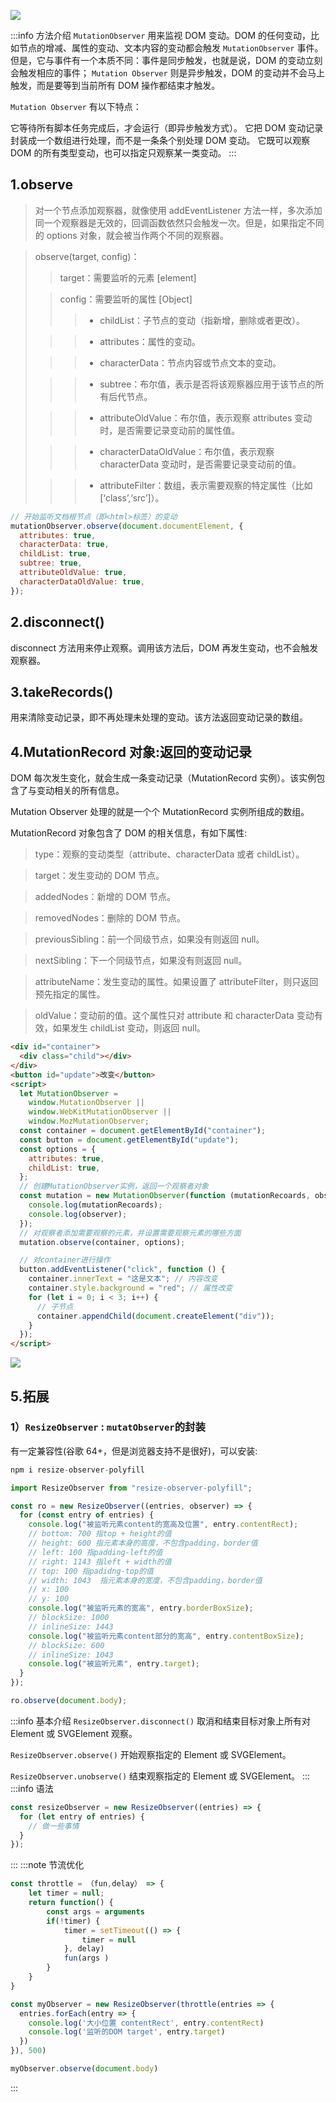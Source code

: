 ![](./imgs/jt.png)

:::info 方法介绍
`MutationObserver` 用来监视 DOM 变动。DOM 的任何变动，比如节点的增减、属性的变动、文本内容的变动都会触发 `MutationObserver` 事件。
但是，它与事件有一个本质不同：事件是同步触发，也就是说，DOM 的变动立刻会触发相应的事件；
`Mutation Observer` 则是异步触发，DOM 的变动并不会马上触发，而是要等到当前所有 DOM 操作都结束才触发。

`Mutation Observer` 有以下特点：

它等待所有脚本任务完成后，才会运行（即异步触发方式）。
它把 DOM 变动记录封装成一个数组进行处理，而不是一条条个别处理 DOM 变动。
它既可以观察 DOM 的所有类型变动，也可以指定只观察某一类变动。
:::

## 1.observe

> 对一个节点添加观察器，就像使用 addEventListener 方法一样，多次添加同一个观察器是无效的，回调函数依然只会触发一次。但是，如果指定不同的 options 对象，就会被当作两个不同的观察器。

> observe(target, config)：
>
> > target：需要监听的元素 [element]
>
> > config：需要监听的属性 [Object]
> >
> > > - childList：子节点的变动（指新增，删除或者更改）。
>
> > > - attributes：属性的变动。
>
> > > - characterData：节点内容或节点文本的变动。
>
> > > - subtree：布尔值，表示是否将该观察器应用于该节点的所有后代节点。
>
> > > - attributeOldValue：布尔值，表示观察 attributes 变动时，是否需要记录变动前的属性值。
>
> > > - characterDataOldValue：布尔值，表示观察 characterData 变动时，是否需要记录变动前的值。
>
> > > - attributeFilter：数组，表示需要观察的特定属性（比如[‘class’,‘src’]）。

```js
// 开始监听文档根节点（即<html>标签）的变动
mutationObserver.observe(document.documentElement, {
  attributes: true,
  characterData: true,
  childList: true,
  subtree: true,
  attributeOldValue: true,
  characterDataOldValue: true,
});
```

## 2.disconnect()

disconnect 方法用来停止观察。调用该方法后，DOM 再发生变动，也不会触发观察器。

## 3.takeRecords()

用来清除变动记录，即不再处理未处理的变动。该方法返回变动记录的数组。

## 4.MutationRecord 对象:返回的变动记录

DOM 每次发生变化，就会生成一条变动记录（MutationRecord 实例）。该实例包含了与变动相关的所有信息。

Mutation Observer 处理的就是一个个 MutationRecord 实例所组成的数组。

MutationRecord 对象包含了 DOM 的相关信息，有如下属性:

> type：观察的变动类型（attribute、characterData 或者 childList）。

> target：发生变动的 DOM 节点。

> addedNodes：新增的 DOM 节点。

> removedNodes：删除的 DOM 节点。

> previousSibling：前一个同级节点，如果没有则返回 null。

> nextSibling：下一个同级节点，如果没有则返回 null。

> attributeName：发生变动的属性。如果设置了 attributeFilter，则只返回预先指定的属性。

> oldValue：变动前的值。这个属性只对 attribute 和 characterData 变动有效，如果发生 childList 变动，则返回 null。

```html
<div id="container">
  <div class="child"></div>
</div>
<button id="update">改变</button>
<script>
  let MutationObserver =
    window.MutationObserver ||
    window.WebKitMutationObserver ||
    window.MozMutationObserver;
  const container = document.getElementById("container");
  const button = document.getElementById("update");
  const options = {
    attributes: true,
    childList: true,
  };
  // 创建MutationObserver实例，返回一个观察者对象
  const mutation = new MutationObserver(function (mutationRecoards, observer) {
    console.log(mutationRecoards);
    console.log(observer);
  });
  // 对观察者添加需要观察的元素，并设置需要观察元素的哪些方面
  mutation.observe(container, options);

  // 对container进行操作
  button.addEventListener("click", function () {
    container.innerText = "这是文本"; // 内容改变
    container.style.background = "red"; // 属性改变
    for (let i = 0; i < 3; i++) {
      // 子节点
      container.appendChild(document.createElement("div"));
    }
  });
</script>
```

![](./imgs/mutation.png)

## 5.拓展

### 1）`ResizeObserver` : `mutatObserver`的封装

有一定兼容性(谷歌 64+，但是浏览器支持不是很好)，可以安装:

```js
npm i resize-observer-polyfill
```

```js
import ResizeObserver from "resize-observer-polyfill";

const ro = new ResizeObserver((entries, observer) => {
  for (const entry of entries) {
    console.log("被监听元素content的宽高及位置", entry.contentRect);
    // bottom: 700 指top + height的值
    // height: 600 指元素本身的高度，不包含padding，border值
    // left: 100 指padding-left的值
    // right: 1143 指left + width的值
    // top: 100 指padidng-top的值
    // width: 1043  指元素本身的宽度，不包含padding，border值
    // x: 100
    // y: 100
    console.log("被监听元素的宽高", entry.borderBoxSize);
    // blockSize: 1000
    // inlineSize: 1443
    console.log("被监听元素content部分的宽高", entry.contentBoxSize);
    // blockSize: 600
    // inlineSize: 1043
    console.log("被监听元素", entry.target);
  }
});

ro.observe(document.body);
```

:::info 基本介绍
`ResizeObserver.disconnect()`
取消和结束目标对象上所有对 Element 或 SVGElement 观察。

`ResizeObserver.observe()`
开始观察指定的 Element 或 SVGElement。

`ResizeObserver.unobserve()`
结束观察指定的 Element 或 SVGElement。
:::
:::info 语法

```js
const resizeObserver = new ResizeObserver((entries) => {
  for (let entry of entries) {
    // 做一些事情
  }
});
```

:::
:::note 节流优化

```js
const throttle = （fun,delay） => {
	let timer = null;
	return function() {
		const args = arguments
		if(!timer) {
			timer = setTimeout(() => {
				timer = null
			}, delay)
			fun(args )
		}
	}
}

const myObserver = new ResizeObserver(throttle(entries => {
  entries.forEach(entry => {
    console.log('大小位置 contentRect', entry.contentRect)
    console.log('监听的DOM target', entry.target)
  })
}), 500)

myObserver.observe(document.body)

```

:::
